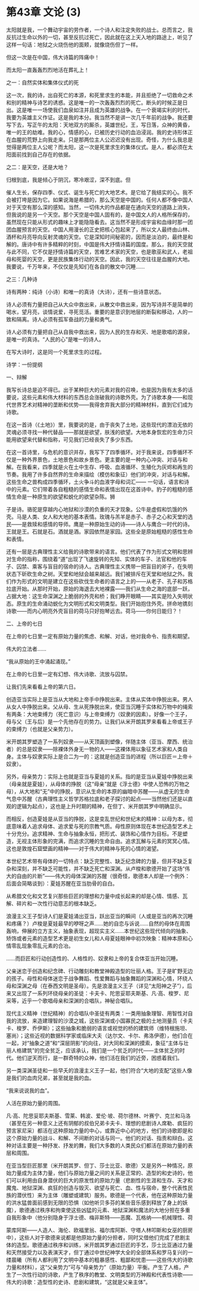<link href="../../../css/style.css" rel="stylesheet" type="text/css" />


# 第43章 文论 (3)

<div class="p">

太阳就是我，一个舞动宇宙的劳作者，一个诗人和注定失败的战士。总而言之，我反抗过生命以外的一切，甚至反抗过死亡，因此就在这上天入地的路途上，听见了这样一句话：地狱之火烧伤他的面颊，就像烧伤但丁一样。

但这一次是在中国，伟大诗篇的阵痛中！

而太阳一直轰轰烈烈地活在葬礼上！

之一：自然实体和集体仪式的死

这一次，我的诗，出自死亡的本源，和死里求生的本能，并且拒绝了一切救命之术和别的精神与诗艺的诱惑。这是唯一的一次轰轰烈烈的死亡。断头的时候正是日出。这是唯一一场使我们血泉如注并且成为英雄的战争。在一个衰竭实利的时代，我要为英雄主义作证。这是我的本分。我当然不是讲一次几千年前的战争。我还要写下去，写正午的太阳：天地双方的厮杀，英雄世纪，王，写日落，众神的黄昏，唯一的王的劫难。我的心，情感的心，已被历史行动的血泊浸润。我的史诗形体正在血腥的荒野上向我走来。只是那两位主人公迟迟没有出现。奇怪，为什么我总是觉得是两位主人公呢？而太阳，这一次是死里求生的集体仪式。是人，都必须在太阳面前找到自己存在的依据。

之二：是天空，还是大地？

归根到底，我是倾心于阴沉，寒冷艰涩，深不到底。但

催人生长，保存四季、仪式、诞生与死亡的大地艺术。是它给了我结实的心。我不会被打垮是因为它。如果说海是希腊的，那么天空是中国的。任何人都不像中国人对于天空有那么深的感知。当然，一切伟大的作品都是在通向天空的道路上消失，但我说的是另一个天空。那个天空是中国人固有的，是中国文人的人格所保存的，虽然现在只能从形式的趣味上才能隐隐看去。这当然不是形成宇宙和血缘时那一团团血腥预言的天空。中国人用漫长的正史把核心包起来了，所以文人最终由山林、酒杯和月亮导向反射灵魂的天空。它是深知时间秘密的，因而是淡泊的，最终是和解的。唐诗中有许多精粹的时刻，中国是伟大抒情诗篇的国度。那么，我的天空就与此不同，它不仅是抒情诗篇的天空，苦难艺术家的天空，也是歌巫和武人，老祖母和死婴的天空，更是民族集体行动的天空。因此，我的天空往往是血腥的大地。我要说，千万年来，不仅仅是先知们在各自的散文中沉睡……

之三：几种诗

诗有两种：纯诗（小诗）和唯一的真诗（大诗），还有一些诗意状态。

诗人必须有力量把自己从大众中救出来，从散文中救出来，因为写诗并不是简单的喝水，望月亮，谈情说爱，寻死觅活。重要的是意识到地层的断裂和移动，人的一致和隔离。诗人必须有孤军奋战的力量和勇气。

诗人必须有力量把自己从自我中救出来，因为人民的生存和天、地是歌唱的源泉，是唯一的真诗。“人民的心”是唯一的诗人。

在写大诗时，这是同一个死里求生的过程。

诗学：一份提纲

一、辩解

我写长诗总是迫不得已。出于某种巨大的元素对我的召唤，也是因为我有太多的话要说，这些元素和伟大材料的东西总会涨破我的诗歌外壳。为了诗歌本身——和现代世界艺术对精神的垄断和优势——我得舍弃我大部分的精神材料，直到它们成为诗歌。

在这一首诗（《土地》）里，我要说的是，由于丧失了土地，这些现代的漂泊无依的灵魂必须寻找一种代替品——那就是欲望，肤浅的欲望。大地本身恢宏的生命力只能用欲望来代替和指称，可见我们已经丧失了多少东西。

在这一首诗里，与危机的意识并存，我写下了四季循环。对于我来说，四季循环不仅是一种外界景色，土地景色和故乡景色。更主要的是一种内心冲突、对话与和解。在我看来，四季就是火在土中生存、呼吸、血液循环、生殖化为灰烬和再生的节奏。我用了许多自然界的生命来描绘（模仿和象征）他们的冲突，对话与和解。这些生命之兽构成四季循环，土火争斗的血液字母和词汇—— 一句话，语言和诗中的元素。它们带着各自粗糙的感情生命和表情出现在这首诗中。豹子的粗糙的感情生命是一种原生的欲望和蜕化的欲望杂陈。狮

子是诗。骆驼是穿越内心地狱和沙漠的负重的天才现象。公牛是虚假和饥饿的外壳。马是人类、女人和大地的基本表情。玫瑰与羔羊是赤子、赤子之心和天堂的选民——是救赎和感情的导师。鹰是一种原始生动的诗——诗人与鹰合一时代的诗。王就是王。石就是石。酒就是酒。家园依然是家园。这些全是原始粗糙的感性生命和表情。

还有一层是古典理性主义给我的诗歌带来的语言。他们代表了作为形式文明和思辨对生命的指称，围绕着“道”出现了飞速旋转的先知、实体的车子、法官和他的车子、囚禁、乘客与盲目的宿命的诗人。古典理性主义携带一把盲目的斧子，在失明状态下斫砍生命之树。天堂和地狱会越来越远。我们被排斥在天堂和地狱之外。我们作为形式的文明是建立在这些砍伐生命者的语言之上的——从老子、孔子和苏格拉底开始。从那时开始，原始的海退去大地裸露——我们从生命之海的底部一跃，占据大地：这生命深渊之上脆弱的外壳和桥；我们睁开眼睛——其实是险入失明状态。原生的生命涌动蜕化为文明形式和文明类型。我们开始抱住外壳。拼命地镌刻诗歌——而内心明亮外壳盲目的荷马只好抱琴远去。荷马——你何日能归？！

二、上帝的七日

在上帝的七日里一定有原始力量的焦虑、和解、对话，他对我命令、指责和期望。

伟大的立法者……

“我从原始的王中涌起涌现。”

在上帝的七日里一定有幻想、伟大诗歌、流放与囚禁。

让我们先来看看上帝的第六日。

创造亚当实际上是亚当从大地和上帝手中挣脱出来。主体从实体中挣脱出来。男人从女人中挣脱出来。父从母、生从死挣脱出来，使亚当沉睡于实体和万物中的绳索有两条：大地束缚力（死亡意识）与上帝束缚力（奴隶的因素）。好像一个王子，母与父（王与后）是一个先他存在的势力。让我们从米开朗其罗来看看上帝或王子的束缚力（也就是父亲势力）。

米开朗其罗塑造了一系列奴隶——从天顶画到塑像，伴随主体（亚当、摩西、统治者）的总是奴隶——除裸体外身无一物的人——这裸体用以象征艺术家和人类自身。主体与奴隶实际上是合二为一的：这就是创造亚当的进程（所以巨匠＝上帝＋奴隶）。

另外，母亲势力：实际上也就是亚当与夏娃的关系。指的是亚当从夏娃中挣脱出来（母亲就是夏娃），从母体的挣脱（这“母亲”就是《浮士德》中使人恐怖的万物之母），从大地和“无”中的挣脱，意识从生命的本原的幽暗中苏醒——从虚无的生命气息中苏醒（古典理性主义哲学苏格拉底和老子探讨的起点——当然他们还是以直观的逻辑为起点），这也是上升时期的精神，在但丁、米开朗其罗中明确显示。

而相反，创造夏娃是从亚当的挣脱，这是变乱世纪和世纪末的精神：以母为本，彻底意味着人追求母体、追求爱与死的宗教气质。母性原则体现在本世纪造型艺术上十分充分。追求精神、生命与抽象永恒，把形式、装饰和心情作为目标。不是塑造，无视主体形象的完满，而追求沉睡的生命自由。追求瓦解与元素的冥冥心情。这也是敦煌石窟壁画的精神——对于伟大的精神与死的心情的渴望。

本世纪艺术带有母体的一切特点：缺乏完整性、缺乏纪念碑的力量，但并不缺乏复杂和深刻，并不缺乏可能性，并不缺乏死亡和深渊。从卢梭和歌德开始了这场“伟大的自由的片断”——伟大的母体深渊的苏醒（很奇怪，歌德本人却是一个例外：后面会简略谈到）：夏娃苏醒在亚当肋骨的自白。

从希腊文化和文艺复兴那些巨匠的理想和力量中成长起来的却是心情、情感、瓦解、碎片和一次性行动意志的根本缺乏。

浪漫主义王子型诗人们是夏娃涌出亚当，跃出亚当的瞬间（人或是亚当的再次沉睡和疼痛？）卢梭是夏娃最早的咿呀之声……她的自恋与诉说……自然的母体在周围轰响，伸展的立方主义，抽象表现，超现实主义……本世纪这些现代倾向的抽象、矫饰或者元素的造型艺术更是初生女儿和人母夏娃眼神中初次映象：精神本原和心情零乱现象零乱元素的合冶。

……而巨匠和行动创造性的、人格性的、奴隶和上帝的复合体亚当开始沉睡。

父亲迷恋于创造和纪念碑、行动雕刻和教堂神殿造型的壮丽人格。王子是旷野无边的孩子。母性和母体迷恋于战争舞蹈、性爱舞蹈与抽象舞蹈的深渊和心情，环绕人母和深渊之母（在泰西文明是圣母）。先是浪漫主义王子（详见“太阳神之子”），后来又出现了一系列环绕母亲的圣徒：卡夫卡、陀思妥耶夫斯基、凡·高、梭罗、尼采等，近乎一个歌唱母亲和深渊的合唱队，神秘合唱队。

现代主义精神（世纪精神）的合唱队中圣徒有两类：一类用抽象理智、用智性对自我的流放，来造建理智的沙漠之城，这些深渊或小国寡民之极的土地测量员（卡夫卡、梭罗、乔伊斯）；这些抽象和脆弱的语言或视觉的桥的建筑师（维特根施坦、塞尚）；这些近视的数据科学家或临床大夫（达尔文、卡尔、弗洛伊德），他们合在一起，对“抽象之道”和“深层阴影”的向往，对大同和深渊的摸索，象征“主体与壮丽人格建筑”的完全贫乏，应该承认，我们是一个贫乏的时代——主体贫乏的时代。他们逆天而行，是一群奇特的众神，他们活在我们的近旁，困惑着我们。

另一类深渊圣徒和一些早夭的浪漫主义王子一起，他们符合“大地的支配”这些人像是我们的血肉兄弟，甚至就是我的血。

“我来说说我的血”。

人活在原始力量的周围。

凡·高、陀思妥耶夫斯基、雪莱、韩波、爱伦·坡、荷尔德林、叶赛宁、克兰和马洛（甚至在另一种意义上还有阴郁的叔伯兄弟卡夫卡、理想的悲剧诗人席勒、疯狂的预言家尼采）都活在这种原始力量的中心，或靠近中心的地方，他们的诗歌即是和这个原始力量的战斗、和解、不间断的对话与同一。他们的对话、指责和辩白。这种对话主要是一种抒发、抒发的舞，我们大多数的人类民众们都活在原始力量的表层和周围。

在亚当型巨匠那里（米开朗其罗、但丁、莎士比亚、歌德）又是另外一种情况，原始力量成为主体力量，他们与原始力量之间的关系是正常的、造型的和史诗的，他们可以利用由自身潜伏的巨大的原发性的原始力量（悲剧性的生涯和生存、天才和魔鬼、地狱深渊、疯狂的创造与毁灭、欲望与死亡、血、性与宿命，整个代表性民族的潜伏性）来为主体（雕塑或建筑）服务。歌德是一个代表，他在这种原始力量的洪水猛兽面前感到无限的恐惧（如他听贝多芬的某些音乐感到释放了身上的妖魔），歌德通过秩序和拘束使这些凶猛的元素、地狱深渊和魔法的大地分担在多重自我形象中（他分别隐身于浮士德、梅非斯特——恶魔、瓦格纳——机械理性、荷

蒙库阿斯——人造人、海伦、欧福里翁、福尔库阿斯、守塔人林叩斯和女巫的厨房中），这些人对于歌德来说都是他原始力量的分担者，同时又借他们完成了悲剧主体的造型。歌德通过秩序和训练，米开朗其罗通过巨匠的手艺，莎士比亚通过力量和天然接受力以及表演天才，但丁通过中世纪神学大全的全部体系和罗马复兴的一缕晨曦（所有人都利用了文明中基本的粗暴感性、粗鄙和忧患——这些伟大的诗歌力量和材料），这“父亲势力”可与“母亲势力”（原始力量）平衡。产生了人格，产生了一次性行动的诗歌，产生了秩序的教堂、文明类型的万神殿和代表性诗歌——伟大的诗歌：造型性的史诗、悲剧和建筑，“这就是父亲主体”。

